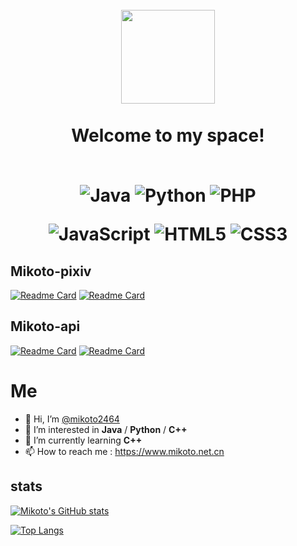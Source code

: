 <h1 align="center">
  <br>
  <a href="https://www.mikoto.net.cn" alt="logo" ><img src="http://file.mikoto.net.cn/icon.jpg" width="150" /></a>
  <br><br>
  Welcome to my space!
  <br><br>
  
  ![Java](https://img.shields.io/badge/Java-blue?style=plastic&logoColor=FFFFFF&logo=java&color=3776AB)
  ![Python](https://img.shields.io/badge/Python-blue?style=plastic&logoColor=FFFFFF&logo=python&color=3776AB)
  ![PHP](https://img.shields.io/badge/PHP-blue?style=plastic&logoColor=FFFFFF&logo=php&color=777BB4)
  
  ![JavaScript](https://img.shields.io/badge/JavaScript-blue?style=plastic&logoColor=FFFFFF&logo=javascript&color=F7DF1E)
  ![HTML5](https://img.shields.io/badge/HTML5-blue?style=plastic&logoColor=FFFFFF&logo=html5&color=E34F26)
  ![CSS3](https://img.shields.io/badge/CSS3-blue?style=plastic&logoColor=FFFFFF&logo=css3&color=1572B6)
</h1>

## Mikoto-pixiv

[![Readme Card](https://github-readme-stats.vercel.app/api/pin/?username=mikoto2464&repo=pixiv-main&theme=tokyonight)](https://github.com/mikoto2464/pixiv-main)
[![Readme Card](https://github-readme-stats.vercel.app/api/pin/?username=mikoto2464&repo=pixiv-forward&theme=tokyonight)](https://github.com/mikoto2464/pixiv-forward)

## Mikoto-api

[![Readme Card](https://github-readme-stats.vercel.app/api/pin/?username=mikoto2464&repo=http-api&theme=tokyonight)](https://github.com/mikoto2464/http-api)
[![Readme Card](https://github-readme-stats.vercel.app/api/pin/?username=mikoto2464&repo=database-api&theme=tokyonight)](https://github.com/mikoto2464/database-api)

# Me

- 👋 Hi, I’m [@mikoto2464](https://github.com/mikoto2464)
- 👀 I’m interested in **Java** / **Python** / **C++**
- 🌱 I’m currently learning **C++**
- 📫 How to reach me : <https://www.mikoto.net.cn>

## stats
[![Mikoto's GitHub stats](https://github-readme-stats.vercel.app/api?username=mikoto2464&count_private=true&show_icons=true&theme=tokyonight)](https://github.com/anuraghazra/github-readme-stats)

[![Top Langs](https://github-readme-stats.vercel.app/api/top-langs/?username=mikoto2464&layout=compact&count_private=true&show_icons=true&theme=tokyonight)](https://github.com/anuraghazra/github-readme-stats)
